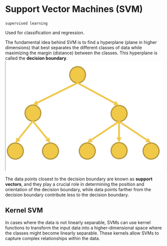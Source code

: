 # Support Vector Machines (SVM)

`supervised learning`

Used for classification and regression.

The fundamental idea behind SVM is to find a hyperplane \(plane in higher dimensions\) that best separates the different classes of data while maximizing the margin \(distance\) between the classes. This hyperplane is called the **decision boundary**.
![image.png](image/image.png)

The data points closest to the decision boundary are known as **support vectors**, and they play a crucial role in determining the position and orientation of the decision boundary, while data points farther from the decision boundary contribute less to the decision boundary.

## Kernel SVM

In cases where the data is not linearly separable, SVMs can use kernel functions to transform the input data into a higher\-dimensional space where the classes might become linearly separable. These kernels allow SVMs to capture complex relationships within the data.
